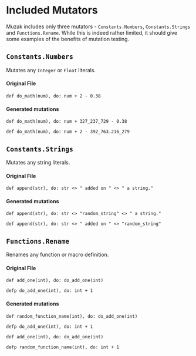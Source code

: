 # Included Mutators

Muzak includes only three mutators - `Constants.Numbers`, `Constants.Strings` and
`Functions.Rename`. While this is indeed rather limited, it should give some examples of the
benefits of mutation testing.

## `Constants.Numbers`

Mutates any `Integer` or `Float` literals.

#### Original File
```
def do_math(num), do: num + 2 - 0.38
```

#### Generated mutations
```
def do_math(num), do: num + 327_237_729 - 0.38
```

```
def do_math(num), do: num + 2 - 392_763.216_279
```

## `Constants.Strings`

Mutates any string literals.

#### Original File
```
def append(str), do: str <> " added on " <> " a string."
```

#### Generated mutations
```
def append(str), do: str <> "random_string" <> " a string."
```

```
def append(str), do: str <> " added on " <> "random_string"
```

## `Functions.Rename`

Renames any function or macro definition.

#### Original File
```
def add_one(int), do: do_add_one(int)

defp do_add_one(int), do: int + 1
```

#### Generated mutations
```
def random_function_name(int), do: do_add_one(int)

defp do_add_one(int), do: int + 1
```

```
def add_one(int), do: do_add_one(int)

defp random_function_name(int), do: int + 1
```
